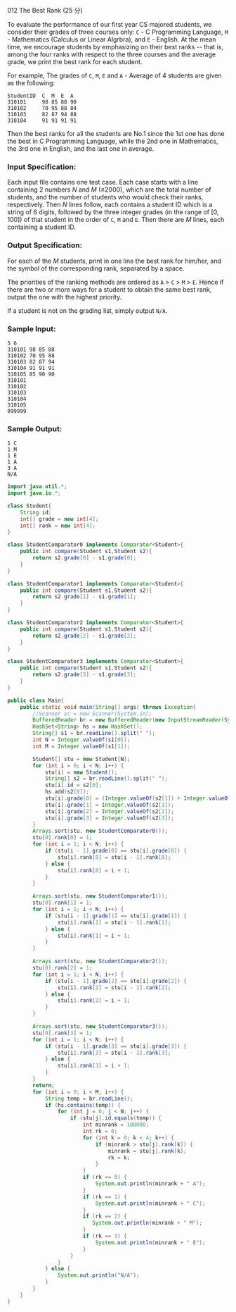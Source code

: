 012 The Best Rank (25 分)

To evaluate the performance of our first year CS majored students, we consider their grades of three courses only: `C` - C Programming Language, `M` - Mathematics (Calculus or Linear Algrbra), and `E` - English. At the mean time, we encourage students by emphasizing on their best ranks -- that is, among the four ranks with respect to the three courses and the average grade, we print the best rank for each student.

For example, The grades of `C`, `M`, `E` and `A` - Average of 4 students are given as the following:

```
StudentID  C  M  E  A
310101     98 85 88 90
310102     70 95 88 84
310103     82 87 94 88
310104     91 91 91 91
```

Then the best ranks for all the students are No.1 since the 1st one has done the best in C Programming Language, while the 2nd one in Mathematics, the 3rd one in English, and the last one in average.

### Input Specification:

Each input file contains one test case. Each case starts with a line containing 2 numbers *N* and *M* (≤2000), which are the total number of students, and the number of students who would check their ranks, respectively. Then *N* lines follow, each contains a student ID which is a string of 6 digits, followed by the three integer grades (in the range of [0, 100]) of that student in the order of `C`, `M` and `E`. Then there are *M* lines, each containing a student ID.

### Output Specification:

For each of the *M* students, print in one line the best rank for him/her, and the symbol of the corresponding rank, separated by a space.

The priorities of the ranking methods are ordered as `A` > `C` > `M` > `E`. Hence if there are two or more ways for a student to obtain the same best rank, output the one with the highest priority.

If a student is not on the grading list, simply output `N/A`.

### Sample Input:

```in
5 6
310101 98 85 88
310102 70 95 88
310103 82 87 94
310104 91 91 91
310105 85 90 90
310101
310102
310103
310104
310105
999999
```

### Sample Output:

```out
1 C
1 M
1 E
1 A
3 A
N/A
```



```java
import java.util.*;
import java.io.*;

class Student{
    String id;
    int[] grade = new int[4];
    int[] rank = new int[4];
}

class StudentComparator0 implements Comparator<Student>{
    public int compare(Student s1,Student s2){
        return s2.grade[0] - s1.grade[0];
    }
}

class StudentComparator1 implements Comparator<Student>{
    public int compare(Student s1,Student s2){
        return s2.grade[1] - s1.grade[1];
    }
}

class StudentComparator2 implements Comparator<Student>{
    public int compare(Student s1,Student s2){
        return s2.grade[2] - s1.grade[2];
    }
}

class StudentComparator3 implements Comparator<Student>{
    public int compare(Student s1,Student s2){
        return s2.grade[3] - s1.grade[3];
    }
}

public class Main{
    public static void main(String[] args) throws Exception{
        //Scanner sc = new Scanner(System.in);
        BufferedReader br = new BufferedReader(new InputStreamReader(System.in));
        HashSet<String> hs = new HashSet();
        String[] s1 = br.readLine().split(" ");
        int N = Integer.valueOf(s1[0]);
        int M = Integer.valueOf(s1[1]);

        Student[] stu = new Student[N];
        for (int i = 0; i < N; i++) {
            stu[i] = new Student();
            String[] s2 = br.readLine().split(" ");
            stu[i].id = s2[0];
            hs.add(s2[0]);
            stu[i].grade[0] = (Integer.valueOf(s2[1]) + Integer.valueOf(s2[2]) + Integer.valueOf(s2[3])) / 3;
            stu[i].grade[1] = Integer.valueOf(s2[1]);
            stu[i].grade[2] = Integer.valueOf(s2[2]);
            stu[i].grade[3] = Integer.valueOf(s2[3]);
        }
        Arrays.sort(stu, new StudentComparator0());
        stu[0].rank[0] = 1;
        for (int i = 1; i < N; i++) {
            if (stu[i - 1].grade[0] == stu[i].grade[0]) {
                stu[i].rank[0] = stu[i - 1].rank[0];
            } else {
                stu[i].rank[0] = i + 1;
            }
        }

        Arrays.sort(stu, new StudentComparator1());
        stu[0].rank[1] = 1;
        for (int i = 1; i < N; i++) {
            if (stu[i - 1].grade[1] == stu[i].grade[1]) {
                stu[i].rank[1] = stu[i - 1].rank[1];
            } else {
                stu[i].rank[1] = i + 1;
            }
        }

        Arrays.sort(stu, new StudentComparator2());
        stu[0].rank[2] = 1;
        for (int i = 1; i < N; i++) {
            if (stu[i - 1].grade[2] == stu[i].grade[2]) {
                stu[i].rank[2] = stu[i - 1].rank[2];
            } else {
                stu[i].rank[2] = i + 1;
            }
        }

        Arrays.sort(stu, new StudentComparator3());
        stu[0].rank[3] = 1;
        for (int i = 1; i < N; i++) {
            if (stu[i - 1].grade[3] == stu[i].grade[3]) {
                stu[i].rank[3] = stu[i - 1].rank[3];
            } else {
                stu[i].rank[3] = i + 1;
            }
        }
        return;
        for (int i = 0; i < M; i++) {
            String temp = br.readLine();
            if (hs.contains(temp)) {
                for (int j = 0; j < N; j++) {
                    if (stu[j].id.equals(temp)) {
                        int minrank = 100000;
                        int rk = 0;
                        for (int k = 0; k < 4; k++) {
                            if (minrank > stu[j].rank[k]) {
                                minrank = stu[j].rank[k];
                                rk = k;
                            }
                        }
                        if (rk == 0) {
                            System.out.println(minrank + " A");
                        }
                        if (rk == 1) {
                            System.out.println(minrank + " C");
                        }
                        if (rk == 2) {
                           System.out.println(minrank + " M");
                        }
                        if (rk == 3) {
                            System.out.println(minrank + " E");
                        }
                    }
                }
            } else {
                System.out.println("N/A");
            }
        }
    }
}
```

